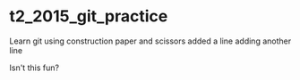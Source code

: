 # t2_2015_git_practice
Learn git using construction paper and scissors
added a line
adding another line

Isn't this fun?
